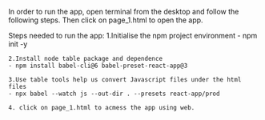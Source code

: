 In order to run the app, open terminal from the desktop and follow the following steps. Then click on page_1.html to open the app. 

Steps needed to run the app:
    1.Initialise the npm project environment
	- npm init -y

    2.Install node table package and dependence 
	- npm install babel-cli@6 babel-preset-react-app@3

    3.Use table tools help us convert Javascript files under the html files
	- npx babel --watch js --out-dir . --presets react-app/prod

    4. click on page_1.html to acmess the app using web. 



